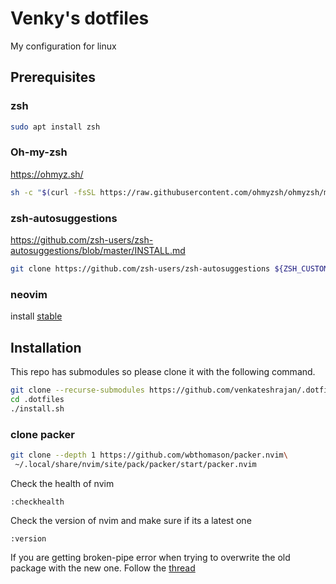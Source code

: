 # Venky's dotfiles
My configuration for linux

## Prerequisites
### zsh
```zsh
sudo apt install zsh
```
### Oh-my-zsh
https://ohmyz.sh/
```zsh
sh -c "$(curl -fsSL https://raw.githubusercontent.com/ohmyzsh/ohmyzsh/master/tools/install.sh)"
```

### zsh-autosuggestions
https://github.com/zsh-users/zsh-autosuggestions/blob/master/INSTALL.md
```zsh
git clone https://github.com/zsh-users/zsh-autosuggestions ${ZSH_CUSTOM:-~/.oh-my-zsh/custom}/plugins/zsh-autosuggestions
```

### neovim
install [stable](https://github.com/neovim/neovim/releases/tag/stable)

## Installation
This repo has submodules so please clone it with the following command.
```zsh
git clone --recurse-submodules https://github.com/venkateshrajan/.dotfiles.git
cd .dotfiles
./install.sh
```

### clone packer
```zsh
git clone --depth 1 https://github.com/wbthomason/packer.nvim\
 ~/.local/share/nvim/site/pack/packer/start/packer.nvim
```

Check the health of nvim
```vim
:checkhealth
```

Check the version of nvim and make sure if its a latest one
```vim
:version
```

If you are getting broken-pipe error when trying to overwrite the old package with the new one. Follow the [thread](https://askubuntu.com/questions/1062171/dpkg-deb-error-paste-subprocess-was-killed-by-signal-broken-pipe)


